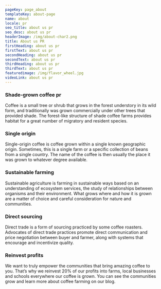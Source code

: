 ```yaml
---
pageKey: page_about
templateKey: about-page
name: about
locale: pr
seo_title: about us pr
seo_desc: about us pr
headerImage: /img/about-char2.png
title: About us PR
firstHeading: about us pr
firstText: about us pr
secondHeading: about us pr
secondText: about us pr
thirdHeading: about us pr
thirdText: about us pr
featuredimage: /img/flavor_wheel.jpg
videoLink: about us pr
---
```


### Shade-grown coffee pr

Coffee is a small tree or shrub that grows in the forest understory in its wild form, and traditionally was grown commercially under other trees that provided shade. The forest-like structure of shade coffee farms provides habitat for a great number of migratory and resident species.

### Single origin

Single-origin coffee is coffee grown within a single known geographic origin. Sometimes, this is a single farm or a specific collection of beans from a single country. The name of the coffee is then usually the place it was grown to whatever degree available.

### Sustainable farming

Sustainable agriculture is farming in sustainable ways based on an understanding of ecosystem services, the study of relationships between organisms and their environment. What grows where and how it is grown are a matter of choice and careful consideration for nature and communities.

### Direct sourcing

Direct trade is a form of sourcing practiced by some coffee roasters. Advocates of direct trade practices promote direct communication and price negotiation between buyer and farmer, along with systems that encourage and incentivize quality.

### Reinvest profits

We want to truly empower the communities that bring amazing coffee to you. That’s why we reinvest 20% of our profits into farms, local businesses and schools everywhere our coffee is grown. You can see the communities grow and learn more about coffee farming on our blog.
